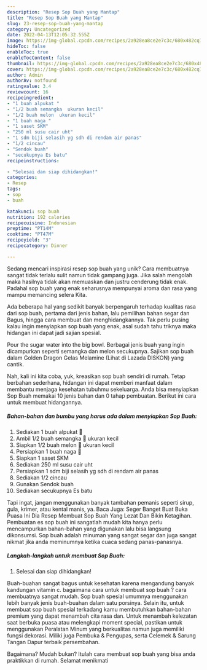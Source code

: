 ```yaml
---
description: "Resep Sop Buah yang Mantap"
title: "Resep Sop Buah yang Mantap"
slug: 23-resep-sop-buah-yang-mantap
category: Uncategorized
date: 2022-04-13T12:05:32.555Z
image: https://img-global.cpcdn.com/recipes/2a928ea8ce2e7c3c/680x482cq70/sop-buah-foto-resep-utama.jpg
hideToc: false
enableToc: true
enableTocContent: false
thumbnail: https://img-global.cpcdn.com/recipes/2a928ea8ce2e7c3c/680x482cq70/sop-buah-foto-resep-utama.jpg
cover: https://img-global.cpcdn.com/recipes/2a928ea8ce2e7c3c/680x482cq70/sop-buah-foto-resep-utama.jpg
author: Admin
authorAv: notfound
ratingvalue: 3.4
reviewcount: 16
recipeingredient:
- "1 buah alpukat "
- "1/2 buah semangka  ukuran kecil"
- "1/2 buah melon  ukuran kecil"
- "1 buah naga "
- "1 saset SKM"
- "250 ml susu cair uht"
- "1 sdm biji selasih yg sdh di rendam air panas"
- "1/2 cincau"
- "Sendok buah"
- "secukupnya Es batu"
recipeinstructions:

- "Selesai dan siap dihidangkan!"
categories:
- Resep
tags:
- sop
- buah

katakunci: sop buah 
nutrition: 192 calories
recipecuisine: Indonesian
preptime: "PT14M"
cooktime: "PT47M"
recipeyield: "3"
recipecategory: Dinner

---
```





Sedang mencari inspirasi resep sop buah yang unik? Cara membuatnya sangat tidak terlalu sulit namun tidak gampang juga. Jika salah mengolah maka hasilnya tidak akan memuaskan dan justru cenderung tidak enak. Padahal sop buah yang enak seharusnya mempunyai aroma dan rasa yang mampu memancing selera Kita.





Ada beberapa hal yang sedikit banyak berpengaruh terhadap kualitas rasa dari sop buah, pertama dari jenis bahan, lalu pemilihan bahan segar dan Bagus, hingga cara membuat dan menghidangkannya. Tak perlu pusing kalau ingin menyiapkan sop buah yang enak,      asal sudah tahu triknya maka hidangan ini dapat jadi sajian spesial.














Pour the sugar water into the big bowl. Berbagai jenis buah yang ingin dicampurkan seperti semangka dan melon secukupnya. Sajikan sop buah dalam Golden Dragon Gelas Melamine (Lihat di Lazada DISKON) yang cantik.






Nah, kali ini kita coba, yuk, kreasikan sop buah sendiri di rumah. Tetap berbahan sederhana, hidangan ini dapat memberi manfaat dalam membantu menjaga kesehatan tubuhmu sekeluarga. Anda bisa menyiapkan Sop Buah memakai 10 jenis bahan dan 0 tahap pembuatan. Berikut ini cara untuk membuat hidangannya.

<!--inarticleads1-->

##### Bahan-bahan dan bumbu yang harus ada dalam menyiapkan Sop Buah:

1. Sediakan 1 buah alpukat 🥑
1. Ambil 1/2 buah semangka 🍉 ukuran kecil
1. Siapkan 1/2 buah melon 🍈 ukuran kecil
1. Persiapkan 1 buah naga 🐲
1. Siapkan 1 saset SKM
1. Sediakan 250 ml susu cair uht
1. Persiapkan 1 sdm biji selasih yg sdh di rendam air panas
1. Sediakan 1/2 cincau
1. Gunakan Sendok buah
1. Sediakan secukupnya Es batu


Tapi ingat, jangan menggunakan banyak tambahan pemanis seperti sirup, gula, krimer, atau kental manis, ya. Baca Juga: Seger Banget Buat Buka Puasa Ini Dia Resep Membuat Sop Buah Yang Lezat Dan Bikin Ketagihan. Pembuatan es sop buah ini sangatlah mudah kita hanya perlu mencampurkan bahan-bahan yang digunakan lalu bisa langsung dikonsumsi. Sop buah adalah minuman yang sangat segar dan juga sangat nikmat jika anda meminumnya ketika cuaca sedang panas-panasnya. 

<!--inarticleads2-->

##### Langkah-langkah untuk membuat Sop Buah:


1. Selesai dan siap dihidangkan!

Buah-buahan sangat bagus untuk kesehatan karena mengandung banyak kandungan vitamin c. bagaimana cara untuk membuat sop buah ? cara membuatnya sangat mudah. Sop buah spesial umumnya menggunakan lebih banyak jenis buah-buahan dalam satu porsinya. Selain itu, untuk membuat sop buah spesial terkadang kamu membutuhkan bahan-bahan premium yang dapat menambah cita rasa dan. Untuk menambah kelezatan saat berbuka puasa atau melengkapi moment special, pastikan untuk menggunakan Peralatan Minum yang berkualitas namun juga memiliki fungsi dekorasi. Miliki juga Pembuka &amp; Pengupas, serta Celemek &amp; Sarung Tangan Dapur terbaik persembahan. 

Bagaimana? Mudah bukan? Itulah cara membuat sop buah yang bisa anda praktikkan di rumah. Selamat menikmati
